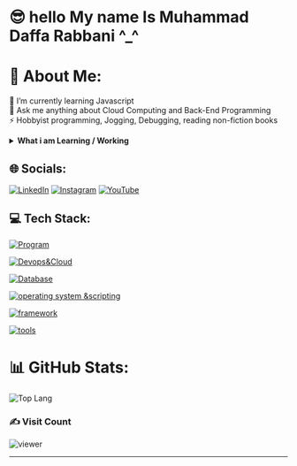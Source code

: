# 😎 hello My name Is Muhammad Daffa Rabbani ^_^

# 💫 About Me:
🌱 I’m currently learning Javascript <br>💬 Ask me anything about Cloud Computing and Back-End Programming<br>⚡ Hobbyist programming, Jogging, Debugging, reading non-fiction books

<details>
 <summary><strong>What i am Learning / Working</strong></summary>
    - 🌐 Web Developer (Bootstrap, Jquery, PHP Native) <br>
    - 📱 Mobile Developer (Flutter) <br>
    - 🌠 Enterprice Resource Planning (Idempiere)  <br>
    - 🖥️ DevOps <br>
    - ☁ Cloud Engineer (AWS, GCP, Firebase, Supabase)
</details>

## 🌐 Socials:
 [![LinkedIn](https://img.shields.io/badge/linkedin-%230077B5.svg?style=for-the-badge&logo=linkedin&logoColor=white)](https://www.linkedin.com/in/daffarabbani/) [![Instagram](https://img.shields.io/badge/Instagram-%23E4405F.svg?logo=Instagram&logoColor=white)](https://www.instagram.com/neo_rival67/) [![YouTube](https://img.shields.io/badge/YouTube-%23FF0000.svg?style=for-the-badge&logo=YouTube&logoColor=white)](https://www.youtube.com/@The-Foundation) 

## 💻 Tech Stack:
[![Program](https://skillicons.dev/icons?i=js,java,py,dart,go,cpp,c,mdphp&perline=9)](https://skillicons.dev)

[![Devops&Cloud](https://skillicons.dev/icons?i=aws,gcp,supabase,docker,bitbucket,git,firebase,gitlab,terraform&perline=10)](https://skillicons.dev)

[![Database](https://skillicons.dev/icons?i=mongodb,mysql,postgres,sqlite,dynamodb&perline=7)](https://skillicons.dev)

[![operating system &scripting](https://skillicons.dev/icons?i=windows,ubuntu,bash,powershell,neovim&perline=5)](https://skillicons.dev)

[![framework](https://skillicons.dev/icons?i=babel,bootstrap,maven,jquery,express,flutter,react,cmake,flask,gradle&perline=11)](https://skillicons.dev)

[![tools](https://skillicons.dev/icons?i=postman,vscode,wordpress,figma,eclipse,idea,&perline=8)](https://skillicons.dev)

# 📊 GitHub Stats:

![Top Lang](https://github-readme-stats.vercel.app/api/top-langs/?username=neorival67&layout=compact&hide=php,html,ejs,c#)

### ✍️ Visit Count
![viewer](https://komarev.com/ghpvc/?username=neorival67&style=for-the-badge&color=orange)



---
